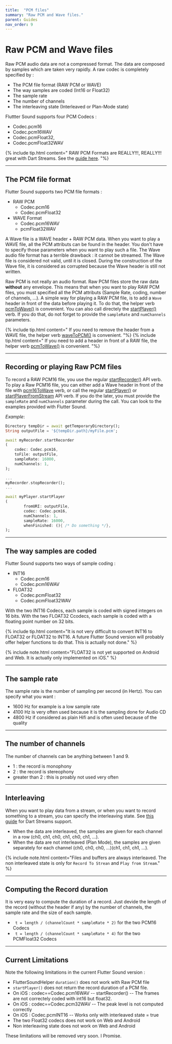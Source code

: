 ```yaml
---
title:  "PCM files"
summary: "Raw PCM and Wave files."
parent: Guides
nav_order: 9
---
```

# Raw PCM and Wave files

Raw PCM audio data are not a compressed format. The data are composed by samples which are taken very rapidly.
A raw codec is completely specified by :
- The PCM file format (RAW PCM or WAVE)
- The way samples are coded (Int16 or Float32)
- The sample rate
- The number of channels
- The interleaving state (Interleaved or Plan-Mode state)

Fluttter Sound supports four PCM Codecs :
- Codec.pcm16
- Codec.pcm16WAV
- Codec.pcmFloat32,
- Codec.pcmFloat32WAV

{% include tip.html content="
RAW PCM Formats are REALLY!!!, REALLY!!! great with Dart Streams. See the [guide here](/tau/guides/guides_live_streams.html).
"%}

---------------------

## The PCM file format

Flutter Sound supports two PCM file formats :
- RAW PCM
   - Codec.pcm16
   - Codec.pcmFloat32
- WAVE Format
   - Codec.pcm16WAV
   - pcmFloat32WAV

A Wave file is a WAVE header + RAW PCM data. When you want to play a WAVE file, all the PCM attributs can be found in the header. You don't have to specify those parameters when you want to play such a file. The Wave audio file format has a terrible drawback : it cannot be streamed. The Wave file is considered not valid, until it is closed. During the construction of the Wave file, it is considered as corrupted because the Wave header is still not written.

Raw PCM is not really an audio format. Raw PCM files store the raw data **without** any envelope. This means that when you want to play RAW PCM files, you must specified all the PCM attributs (Sample Rate, coding, number of channels, ...).
A simple way for playing a RAW PCM file, is to add a `Wave` header in front of the data before playing it. To do that, the helper verb [pcmToWave()](/api/public_flutter_sound_helper/FlutterSoundHelper/pcmToWave.html) is convenient. You can also call directely the [startPlayer()](/api/public_flutter_sound_player/FlutterSoundPlayer/startPlayer.html) verb. If you do that, do not forget to provide the `sampleRate` and `numChannels` parameters.

{% include tip.html content="
If you need to remove the header from a WAVE file, the helper verb [waveToPCM()](/api/public_flutter_sound_helper/FlutterSoundHelper/waveToPCM.html) is convenient.
"%}
{% include tip.html content="
If you need to add a header in front of a RAW file, the helper verb [pcmToWave()](/api/public_flutter_sound_helper/FlutterSoundHelper/pcmToWave.html) is convenient.
"%}

----------------------------

## Recording or playing Raw PCM files

To record a RAW PCM16 file, you use the regular [startRecorder()](/api/public_flutter_sound_recorder/FlutterSoundRecorder/startRecorder.html) API verb. To play a Raw PCM16 file, you can either add a Wave header in front of the file with [pcm16ToWave](/api/public_flutter_sound_helper/FlutterSoundHelper/pcmToWave.html) verb, or call the regular [startPlayer()](/api/public_flutter_sound_player/FlutterSoundPlayer/startPlayer.html) or [startPlayerFromStream](/api/public_flutter_sound_player/FlutterSoundPlayer/startPlayerFromStream.html) API verb. If you do the later, you must provide the `sampleRate` and `numChannels` parameter during the call. You can look to the examples provided with Flutter Sound.

_Example_:

```dart
Directory tempDir = await getTemporaryDirectory();
String outputFile = '${tempDir.path}/myFile.pcm';

await myRecorder.startRecorder
(
    codec: Codec.pcm16,
    toFile: outputFile,
    sampleRate: 16000,
    numChannels: 1,
);

...
myRecorder.stopRecorder();
...

await myPlayer.startPlayer
(
        fromURI: outputFile,
        codec: Codec.pcm16,
        numChannels: 1,
        sampleRate: 16000,
        whenFinished: (){ /* Do something */},
);
```

---------------------------------------

## The way samples are coded

Flutter Sound supports two ways of sample coding :
- INT16
   - Codec.pcm16
   - Codec.pcm16WAV
- FLOAT32
   - Codec.pcmFloat32
   - Codec.pcmFloat32WAV

With the two INT16 Codecs, each sample is coded with signed integers on 16 bits. With the two FLOAT32 Ccodecs, each sample is coded with a floating point number on 32 bits.

{% include tip.html content="It is not very difficult to convert INT16 to FLOAT32 or FLOAT32 to INT16. A future Flutter Sound version will probably offer helper functions to do that. This is actually not done." %}

{% include note.html content="FLOAT32 is not yet supported on Android and Web. It is actually only implemented on iOS." %}

-----------------------------------

## The sample rate

The sample rate is the number of sampling per second (in Hertz). You can specify what you want : 
- 1600 Hz for example is a low sample rate
- 4100 Hz is very often used because it is the sampling done for Audio CD
- 4800 Hz if considered as plain Hifi and is often used because of the quality

----------------------------------

## The number of channels

The number of channels can be anything between 1 and 9.
- 1 : the record is monophony
- 2 : the record is stereophony
- greater than 2 : this is proably not used very often

---------------------------------

## Interleaving

When you want to play data from a stream, or when you want to record something to a stream, you can specify the interleaving state. See [this guide](fs-guides_live_streams.html) for Dart Streams support.
- When the data are interleaved, the samples are given for each channel in a row (ch0, ch1, ch0, ch1, ch0, ch1, ...).
- When the data are not interleaved (Plan Mode), the samples are given separately for each channel (ch0, ch0, ch0, ...)(ch1, ch1, ch1, ...).

{% include note.html content="Files and buffers are always interleaved. The non interleaved state is only for `Record To Strean` and `Play from Stream`." %}

--------------------------------

## Computing the Record duration

It is very easy to compute the duration of a record. Just devide the length of the record (without the header if any) by the number of channels, the sample rate and the size of each sample.
- ``` t = length / (channelCount * sampleRate * 2)``` for the two PCM16 Codecs
- ``` t = length / (channelCount * sampleRate * 4)``` for the two PCMFloat32 Codecs

------------------------------

## Current Limitations
Note the following limitations in the current Flutter Sound version :

- FlutterSoundHelper `duration()` does not work with Raw PCM file
- `startPlayer()` does not return the record duration of a PCM file.
- On iOS : codec==Codec.pcm16WAV  --  startRecorder()  --  The frames are not correctely coded with int16 but float32.
- On iOS : codec==Codec.pcm32WAV  --  The peak level is not computed correctly
- On iOS : Codec.pcmINT16 -- Works only with interleaved state = true
- The two Float32 codecs does not work on Web and Android
- Non interleaving state does not work on Web and Android

These limitations will be removed very soon. I Promise.

